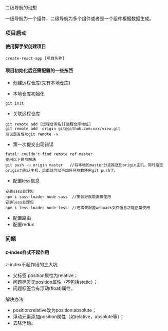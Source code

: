 二级导航的设想

一级导航为一个组件，二级导航为多个组件或者是一个组件根据数据生成。





### 项目启动

#### 使用脚手架创建项目

~~~
create-react-app [项目名称]
~~~

#### 项目初始化后还需配置的一些东西

- 创建远程仓库(先有本地仓库)

- 本地仓库初始化

~~~
git init
~~~



- 关联远程仓库

~~~
git remote add [远程仓库名][远程仓库地址]
git remote add  origin git@github.com:xxx/view.git
测试是否成功git remote -v
~~~



- 第一次提交出现错误

~~~
fatal: couldn't find remote ref master
使用以下命令解决
git push -u origin master   //将本地的master分支推送到origin主机，同时指定origin为默认主机，后面就可以不加任何参数使用git push了。

~~~

- 配置less信息

~~~
安装sass处理包
npm i sass-loader node-sass  //安装好就能直接使用
安装less处理包
npm i less-loader node-less  //还需要配置webpack文件信息才能正常使用
~~~

- 配置路由
- 配置redux





### 问题

#### z-index样式不起作用

z-index不起作用的三大坑

- 父标签 position属性为relative； 
- 问题标签无position属性（不包括static）； 
- 问题标签含有浮动(float)属性。 

解决办法

- position:relative改为position:absolute； 
-  浮动元素添加position属性（如relative，absolute等）；  
- 去除浮动。 

